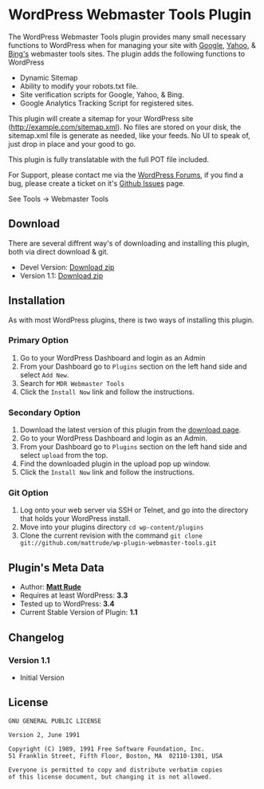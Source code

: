 # WordPress Webmaster Tools Plugin
The WordPress Webmaster Tools plugin provides many small necessary functions to WordPress when for managing your site with [Google](https://www.google.com/webmasters/tools/), [Yahoo](https://siteexplorer.search.yahoo.com), & [Bing's](http://www.bing.com/toolbox/webmaster) webmaster tools sites.   The plugin adds the following functions to WordPress

* Dynamic Sitemap
* Ability to modify your robots.txt file.
* Site verification scripts for Google, Yahoo, & Bing.
* Google Analytics Tracking Script for registered sites.

This plugin will create a sitemap for your WordPress site (http://example.com/sitemap.xml). No files are stored on your disk, the sitemap.xml file is generate as needed, like your feeds.  No UI to speak of, just drop in place and your good to go.

This plugin is fully translatable with the full POT file included.

For Support, please contact me via the [WordPress Forums](http://wordpress.org/tags/mdr-webmaster-tools?forum_id=10#postform), if you find a bug, please create a ticket on it's [Github Issues](https://github.com/mattrude/wp-plugin-webmaster-tools/issues) page.

See Tools -> Webmaster Tools

## Download
There are several diffrent way's of downloading and installing this plugin, both via direct download & git.

* Devel Version: [Download zip](https://github.com/mattrude/wp-plugin-webmaster-tools/zipball/master)
* Version 1.1: [Download zip](https://github.com/downloads/mattrude/wp-plugin-webmaster-tools/mdr-webmaster-tools.1.1.zip)

## Installation
As with most WordPress plugins, there is two ways of installing this plugin.

### Primary Option

1. Go to your WordPress Dashboard and login as an Admin
1. From your Dashboard go to `Plugins` section on the left hand side and select `Add New`.
1. Search for `MDR Webmaster Tools`
1. Click the `Install Now` link and follow the instructions.

### Secondary Option

1. Download the latest version of this plugin from the [download page](https://github.com/mattrude/wp-plugin-webmaster-tools/downloads).
1. Go to your WordPress Dashboard and login as an Admin.
1. From your Dashboard go to `Plugins` section on the left hand side and select `upload` from the top.
1. Find the downloaded plugin in the upload pop up window.
1. Click the `Install Now` link and follow the instructions.

### Git Option

1. Log onto your web server via SSH or Telnet, and go into the directory that holds your WordPress install.
1. Move into your plugins directory `cd wp-content/plugins`
1. Clone the current revision with the command `git clone git://github.com/mattrude/wp-plugin-webmaster-tools.git`

## Plugin's Meta Data 

* Author: **[Matt Rude](http://mattrude.com/)**
* Requires at least WordPress: **3.3**
* Tested up to WordPress: **3.4**
* Current Stable Version of Plugin: **1.1**

## Changelog

### Version 1.1
* Initial Version

## License

    GNU GENERAL PUBLIC LICENSE
    
    Version 2, June 1991
    
    Copyright (C) 1989, 1991 Free Software Foundation, Inc.  
    51 Franklin Street, Fifth Floor, Boston, MA  02110-1301, USA
    
    Everyone is permitted to copy and distribute verbatim copies
    of this license document, but changing it is not allowed.

